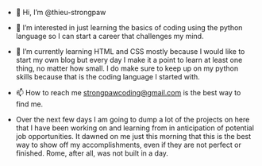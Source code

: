 - 👋 Hi, I’m @thieu-strongpaw
- 👀 I’m interested in just learning the basics of coding using the python language so I can start a career that challenges my mind.
- 🌱 I’m currently learning HTML and CSS mostly because I would like to start my own blog but every day I make it a point to learn at least one thing, no matter how small. I do make sure to keep up on my python skills because that is the coding language I started with. 
- 📫 How to reach me strongpawcoding@gmail.com is the best way to find me.

- Over the next few days I am going to dump a lot of the projects on here that I have been working on and learning from in anticipation of potential job opportunities. It dawned on me just this morning that this is the best way to show off my accomplishments, even if they are not perfect or finished. Rome, after all, was not built in a day. 

<!---
thieu-strongpaw/thieu-strongpaw is a ✨ special ✨ repository because its `README.md` (this file) appears on your GitHub profile.
You can click the Preview link to take a look at your changes.
--->
